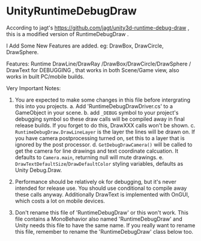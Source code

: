 # UnityRuntimeDebugDraw
According to jagt's https://github.com/jagt/unity3d-runtime-debug-draw , this is a modified version of RuntimeDebugDraw .

I Add Some New Features are added. eg: DrawBox, DrawCircle, DrawSphere.

Features: Runtime DrawLine/DrawRay /DrawBox/DrawCircle/DrawSphere / DrawText for DEBUGGING , that works in both Scene/Game view, also works in built PC/mobile builds.


Very Important Notes:
1.	You are expected to make some changes in this file before intergrating this into you projects.
    a. Add 'RuntimeDebugDrawDriver.cs' to a GameObject in your scene.
    b. add `_DEBUG` symbol to your project's debugging symbol so these draw calls will be compiled away in final release builds.
        If you forget to do this, DrawXXX calls won't be shown.
    c.	`RuntimeDebugDraw.DrawLineLayer` is the layer the lines will be drawn on. If you have camera postprocessing turned on, set this to a layer that is ignored
        by the post processor.
    d.	`GetDebugDrawCamera()` will be called to get the camera for line drawings and text coordinate calcuation.
        It defaults to `Camera.main`, returning null will mute drawings.
    e.	`DrawTextDefaultSize`/`DrawDefaultColor` styling variables, defaults as Unity Debug.Draw.

2.	Performance should be relatively ok for debugging,  but it's never intended for release use. You should use conditional to
compile away these calls anyway. Additionally DrawText is implemented with OnGUI, which costs a lot on mobile devices.

3.	Don't rename this file of 'RuntimeDebugDraw' or this won't work. This file contains a MonoBehavior also named 'RuntimeDebugDraw' and    Unity needs this file
to have the same name. If you really want to rename this file, remember to rename the 'RuntimeDebugDraw' class below too.
